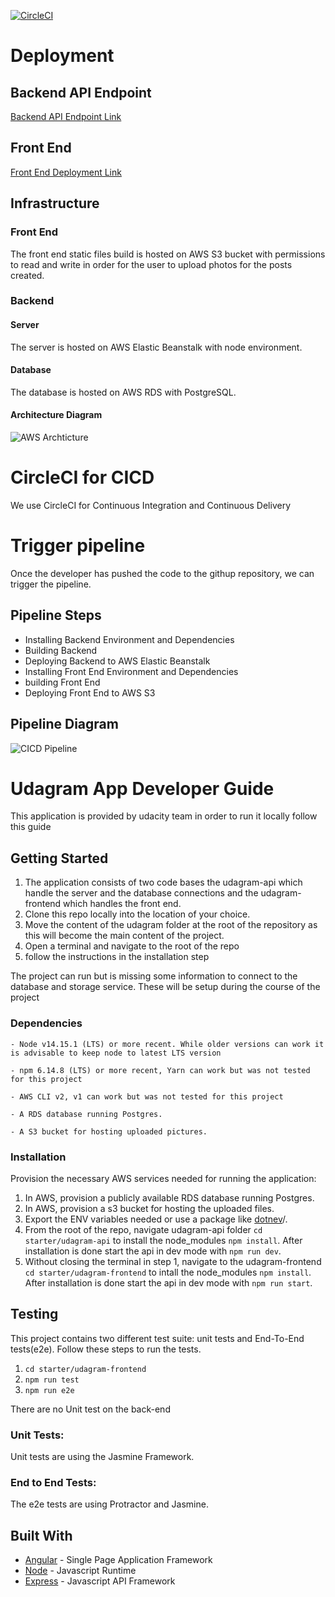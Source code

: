 [![CircleCI](https://circleci.com/gh/abuiliazeed/UdacityND-CICD/tree/main.svg?style=svg)](https://circleci.com/gh/abuiliazeed/UdacityND-CICD/tree/main)

# Deployment

## Backend API Endpoint
[Backend API Endpoint Link](http://udagram-api.us-east-1.elasticbeanstalk.com/api/v0)
## Front End
[Front End Deployment Link](http://udacityndbucket.s3-website-us-east-1.amazonaws.com/)

## Infrastructure
### Front End
The front end static files build is hosted on AWS S3 bucket with permissions to read and write in order for the user to upload photos for the posts created.

### Backend
#### Server
The server is hosted on AWS Elastic Beanstalk with node environment.

#### Database
The database is hosted on AWS RDS with PostgreSQL.

#### Architecture Diagram
![AWS Archticture](https://i.imgur.com/ZTrur2t.png "AWS Archticture Diagram")

# CircleCI for CICD
We use CircleCI for Continuous Integration and Continuous Delivery

# Trigger pipeline
Once the developer has pushed the code to the githup repository, we can trigger the pipeline.

## Pipeline Steps
- Installing Backend Environment and Dependencies
- Building Backend
- Deploying Backend to AWS Elastic Beanstalk
- Installing Front End Environment and Dependencies
- building Front End
- Deploying Front End to AWS S3

## Pipeline Diagram
![CICD Pipeline](https://i.imgur.com/Youy4QB.png "CICD Pipeline")


# Udagram App Developer Guide

This application is provided by udacity team in order to run it locally follow this guide

## Getting Started

1. The application consists of two code bases the udagram-api which handle the server and the database connections and the udagram-frontend which handles the front end.
2. Clone this repo locally into the location of your choice.
3. Move the content of the udagram folder at the root of the repository as this will become the main content of the project.
4. Open a terminal and navigate to the root of the repo
5. follow the instructions in the installation step

The project can run but is missing some information to connect to the database and storage service. These will be setup during the course of the project

### Dependencies

```
- Node v14.15.1 (LTS) or more recent. While older versions can work it is advisable to keep node to latest LTS version

- npm 6.14.8 (LTS) or more recent, Yarn can work but was not tested for this project

- AWS CLI v2, v1 can work but was not tested for this project

- A RDS database running Postgres.

- A S3 bucket for hosting uploaded pictures.

```

### Installation

Provision the necessary AWS services needed for running the application:

1. In AWS, provision a publicly available RDS database running Postgres. <Place holder for link to classroom article>
1. In AWS, provision a s3 bucket for hosting the uploaded files. <Place holder for tlink to classroom article>
1. Export the ENV variables needed or use a package like [dotnev](https://www.npmjs.com/package/dotenv)/.
1. From the root of the repo, navigate udagram-api folder `cd starter/udagram-api` to install the node_modules `npm install`. After installation is done start the api in dev mode with `npm run dev`.
1. Without closing the terminal in step 1, navigate to the udagram-frontend `cd starter/udagram-frontend` to intall the node_modules `npm install`. After installation is done start the api in dev mode with `npm run start`.

## Testing

This project contains two different test suite: unit tests and End-To-End tests(e2e). Follow these steps to run the tests.

1. `cd starter/udagram-frontend`
1. `npm run test`
1. `npm run e2e`

There are no Unit test on the back-end

### Unit Tests:

Unit tests are using the Jasmine Framework.

### End to End Tests:

The e2e tests are using Protractor and Jasmine.

## Built With

- [Angular](https://angular.io/) - Single Page Application Framework
- [Node](https://nodejs.org) - Javascript Runtime
- [Express](https://expressjs.com/) - Javascript API Framework

